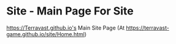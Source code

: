 # Site - Main Page For Site
https://Terravast.github.io's Main Site Page
(At https://terravast-game.github.io/site/Home.html)
